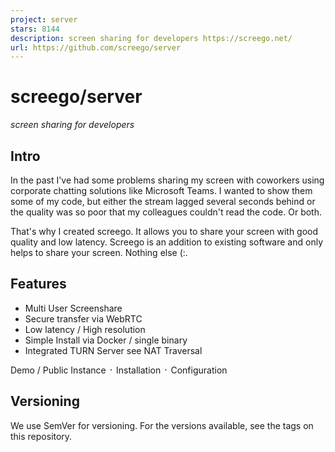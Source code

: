 ```yaml
---
project: server
stars: 8144
description: screen sharing for developers https://screego.net/
url: https://github.com/screego/server
---
```


screego/server
==============

_screen sharing for developers_

Intro
-----

In the past I've had some problems sharing my screen with coworkers using corporate chatting solutions like Microsoft Teams. I wanted to show them some of my code, but either the stream lagged several seconds behind or the quality was so poor that my colleagues couldn't read the code. Or both.

That's why I created screego. It allows you to share your screen with good quality and low latency. Screego is an addition to existing software and only helps to share your screen. Nothing else (:.

Features
--------

-   Multi User Screenshare
-   Secure transfer via WebRTC
-   Low latency / High resolution
-   Simple Install via Docker / single binary
-   Integrated TURN Server see NAT Traversal

Demo / Public Instance ᛫ Installation ᛫ Configuration

Versioning
----------

We use SemVer for versioning. For the versions available, see the tags on this repository.

